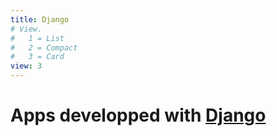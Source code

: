 ```yaml
---
title: Django
# View.
#   1 = List
#   2 = Compact
#   3 = Card
view: 3
---
```


# Apps developped with [Django](https://www.djangoproject.com/)
